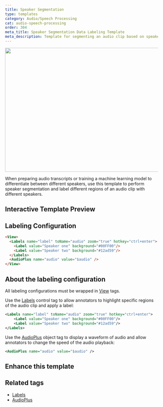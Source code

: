 ```yaml
---
title: Speaker Segmentation
type: templates
category: Audio/Speech Processing
cat: audio-speech-processing
order: 304
meta_title: Speaker Segmentation Data Labeling Template
meta_description: Template for segmenting an audio clip based on speaker with Label Studio for your machine learning and data science projects.
---
```


<img src="/images/templates/speaker-segmentation.png" alt="" class="gif-border" width="552px" height="408px" />

When preparing audio transcripts or training a machine learning model to differentiate between different speakers, use this template to perform speaker segmentation and label different regions of an audio clip with different speakers. 

## Interactive Template Preview

<div id="main-preview"></div>

## Labeling Configuration

```html
<View>
  <Labels name="label" toName="audio" zoom="true" hotkey="ctrl+enter">
    <Label value="Speaker one" background="#00FF00"/>
    <Label value="Speaker two" background="#12ad59"/>
  </Labels>
  <AudioPlus name="audio" value="$audio" />
</View>
```

## About the labeling configuration

All labeling configurations must be wrapped in [View](/tags/view.html) tags.

Use the [Labels](/tags/labels.html) control tag to allow annotators to highlight specific regions of the audio clip and apply a label:
```xml
<Labels name="label" toName="audio" zoom="true" hotkey="ctrl+enter">
    <Label value="Speaker one" background="#00FF00"/>
    <Label value="Speaker two" background="#12ad59"/>
</Labels>
```

Use the [AudioPlus](/tags/audioplus.html) object tag to display a waveform of audio and allow annotators to change the speed of the audio playback:
```xml
<AudioPlus name="audio" value="$audio" />
```

## Enhance this template


## Related tags

- [Labels](/tags/labels.html)
- [AudioPlus](/tags/audioplus.html)

